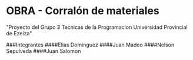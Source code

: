 # OBRA - Corralón de materiales
"Proyecto del Grupo 3
Tecnicas de la Programacion
Universidad Provincial de Ezeiza"

###Integrantes
####Elias Dominguez
####Juan Madeo
####Nelson Sepulveda
####Juan Salomon
